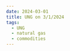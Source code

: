 ```yaml
---
date: 2024-03-01
title: UNG on 3/1/2024
tags: 
  - UNG
  - natural gas
  - commodities
---
```

<div class="post">
<snapshot-grid 
    :reports="['2024/02/29/CTA/UNG', '2024/03/01/CTA/UNG', '2024/03/01/MTP/UNG']"
    chart="2024/03/01/Chart/UNG"
/>
<p>

</p>
<p>

</p>
</div>